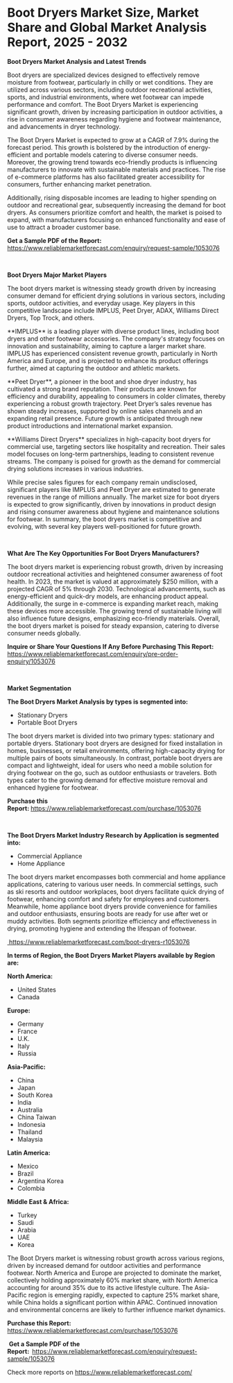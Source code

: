 <p><h1>Boot Dryers Market Size, Market Share and Global Market Analysis Report, 2025 - 2032</h1></p><p><strong>Boot Dryers Market Analysis and Latest Trends</strong></p>
<p><p>Boot dryers are specialized devices designed to effectively remove moisture from footwear, particularly in chilly or wet conditions. They are utilized across various sectors, including outdoor recreational activities, sports, and industrial environments, where wet footwear can impede performance and comfort. The Boot Dryers Market is experiencing significant growth, driven by increasing participation in outdoor activities, a rise in consumer awareness regarding hygiene and footwear maintenance, and advancements in dryer technology.</p><p>The Boot Dryers Market is expected to grow at a CAGR of 7.9% during the forecast period. This growth is bolstered by the introduction of energy-efficient and portable models catering to diverse consumer needs. Moreover, the growing trend towards eco-friendly products is influencing manufacturers to innovate with sustainable materials and practices. The rise of e-commerce platforms has also facilitated greater accessibility for consumers, further enhancing market penetration. </p><p>Additionally, rising disposable incomes are leading to higher spending on outdoor and recreational gear, subsequently increasing the demand for boot dryers. As consumers prioritize comfort and health, the market is poised to expand, with manufacturers focusing on enhanced functionality and ease of use to attract a broader customer base.</p></p>
<p><strong>Get a Sample PDF of the Report:&nbsp;</strong> <a href="https://www.reliablemarketforecast.com/enquiry/request-sample/1053076?utm_campaign=3431&utm_medium=2&utm_source=Github&utm_content=ia&utm_term=22032025&utm_id=boot-dryers">https://www.reliablemarketforecast.com/enquiry/request-sample/1053076</a></p>
<p>&nbsp;</p>
<p><strong>Boot Dryers Major Market Players</strong></p>
<p><p>The boot dryers market is witnessing steady growth driven by increasing consumer demand for efficient drying solutions in various sectors, including sports, outdoor activities, and everyday usage. Key players in this competitive landscape include IMPLUS, Peet Dryer, ADAX, Williams Direct Dryers, Top Trock, and others.</p><p>**IMPLUS** is a leading player with diverse product lines, including boot dryers and other footwear accessories. The company's strategy focuses on innovation and sustainability, aiming to capture a larger market share. IMPLUS has experienced consistent revenue growth, particularly in North America and Europe, and is projected to enhance its product offerings further, aimed at capturing the outdoor and athletic markets.</p><p>**Peet Dryer**, a pioneer in the boot and shoe dryer industry, has cultivated a strong brand reputation. Their products are known for efficiency and durability, appealing to consumers in colder climates, thereby experiencing a robust growth trajectory. Peet Dryer’s sales revenue has shown steady increases, supported by online sales channels and an expanding retail presence. Future growth is anticipated through new product introductions and international market expansion.</p><p>**Williams Direct Dryers** specializes in high-capacity boot dryers for commercial use, targeting sectors like hospitality and recreation. Their sales model focuses on long-term partnerships, leading to consistent revenue streams. The company is poised for growth as the demand for commercial drying solutions increases in various industries.</p><p>While precise sales figures for each company remain undisclosed, significant players like IMPLUS and Peet Dryer are estimated to generate revenues in the range of millions annually. The market size for boot dryers is expected to grow significantly, driven by innovations in product design and rising consumer awareness about hygiene and maintenance solutions for footwear. In summary, the boot dryers market is competitive and evolving, with several key players well-positioned for future growth.</p></p>
<p>&nbsp;</p>
<p><strong>What Are The Key Opportunities For Boot Dryers Manufacturers?</strong></p>
<p><p>The boot dryers market is experiencing robust growth, driven by increasing outdoor recreational activities and heightened consumer awareness of foot health. In 2023, the market is valued at approximately $250 million, with a projected CAGR of 5% through 2030. Technological advancements, such as energy-efficient and quick-dry models, are enhancing product appeal. Additionally, the surge in e-commerce is expanding market reach, making these devices more accessible. The growing trend of sustainable living will also influence future designs, emphasizing eco-friendly materials. Overall, the boot dryers market is poised for steady expansion, catering to diverse consumer needs globally.</p></p>
<p><strong>Inquire or Share Your Questions If Any Before Purchasing This Report:</strong> <a href="https://www.reliablemarketforecast.com/enquiry/pre-order-enquiry/1053076?utm_campaign=3431&utm_medium=2&utm_source=Github&utm_content=ia&utm_term=22032025&utm_id=boot-dryers">https://www.reliablemarketforecast.com/enquiry/pre-order-enquiry/1053076</a></p>
<p>&nbsp;</p>
<p><strong>Market Segmentation</strong></p>
<p><strong>The Boot Dryers Market Analysis by types is segmented into:</strong></p>
<p><ul><li>Stationary Dryers</li><li>Portable Boot Dryers</li></ul></p>
<p><p>The boot dryers market is divided into two primary types: stationary and portable dryers. Stationary boot dryers are designed for fixed installation in homes, businesses, or retail environments, offering high-capacity drying for multiple pairs of boots simultaneously. In contrast, portable boot dryers are compact and lightweight, ideal for users who need a mobile solution for drying footwear on the go, such as outdoor enthusiasts or travelers. Both types cater to the growing demand for effective moisture removal and enhanced hygiene for footwear.</p></p>
<p><strong>Purchase this Report:&nbsp;</strong><a href="https://www.reliablemarketforecast.com/purchase/1053076?utm_campaign=3431&utm_medium=2&utm_source=Github&utm_content=ia&utm_term=22032025&utm_id=boot-dryers">https://www.reliablemarketforecast.com/purchase/1053076</a></p>
<p>&nbsp;</p>
<p><strong>The Boot Dryers Market Industry Research by Application is segmented into:</strong></p>
<p><ul><li>Commercial Appliance</li><li>Home Appliance</li></ul></p>
<p><p>The boot dryers market encompasses both commercial and home appliance applications, catering to various user needs. In commercial settings, such as ski resorts and outdoor workplaces, boot dryers facilitate quick drying of footwear, enhancing comfort and safety for employees and customers. Meanwhile, home appliance boot dryers provide convenience for families and outdoor enthusiasts, ensuring boots are ready for use after wet or muddy activities. Both segments prioritize efficiency and effectiveness in drying, promoting hygiene and extending the lifespan of footwear.</p></p>
<p><a href="https://www.reliablemarketforecast.com/boot-dryers-r1053076?utm_campaign=3431&utm_medium=2&utm_source=Github&utm_content=ia&utm_term=22032025&utm_id=boot-dryers">&nbsp;https://www.reliablemarketforecast.com/boot-dryers-r1053076</a></p>
<p><strong>In terms of Region, the Boot Dryers Market Players available by Region are:</strong></p>
<p>
    <p> <strong> North America: </strong>
        <ul>
            <li>United States</li>
            <li>Canada</li>
        </ul>
        </p> 
    <p> <strong> Europe: </strong>
        <ul>
            <li>Germany</li>
            <li>France</li>
            <li>U.K.</li>
            <li>Italy</li>
            <li>Russia</li>
        </ul>
        </p> 
    <p> <strong> Asia-Pacific: </strong>
        <ul>
            <li>China</li>
            <li>Japan</li>
            <li>South Korea</li>
            <li>India</li>
            <li>Australia</li>
            <li>China Taiwan</li>
            <li>Indonesia</li>
            <li>Thailand</li>
            <li>Malaysia</li>
        </ul>
        </p> 
    <p> <strong> Latin America: </strong>
        <ul>
            <li>Mexico</li>
            <li>Brazil</li>
            <li>Argentina Korea</li>
            <li>Colombia</li>
        </ul>
        </p> 
    <p> <strong> Middle East & Africa: </strong>
        <ul>
            <li>Turkey</li>
            <li>Saudi</li>
            <li>Arabia</li>
            <li>UAE</li>
            <li>Korea</li>
        </ul>
    </p>
    </p>
<p><p>The Boot Dryers market is witnessing robust growth across various regions, driven by increased demand for outdoor activities and performance footwear. North America and Europe are projected to dominate the market, collectively holding approximately 60% market share, with North America accounting for around 35% due to its active lifestyle culture. The Asia-Pacific region is emerging rapidly, expected to capture 25% market share, while China holds a significant portion within APAC. Continued innovation and environmental concerns are likely to further influence market dynamics.</p></p>
<p><strong>Purchase this Report: </strong><a href="https://www.reliablemarketforecast.com/purchase/1053076?utm_campaign=3431&utm_medium=2&utm_source=Github&utm_content=ia&utm_term=22032025&utm_id=boot-dryers">https://www.reliablemarketforecast.com/purchase/1053076</a></p>
<p>&nbsp;<strong>Get a Sample PDF of the Report:&nbsp;&nbsp;</strong><a href="https://www.reliablemarketforecast.com/enquiry/request-sample/1053076?utm_campaign=3431&utm_medium=2&utm_source=Github&utm_content=ia&utm_term=22032025&utm_id=boot-dryers">https://www.reliablemarketforecast.com/enquiry/request-sample/1053076</a></p>
<p><strong></strong></p>
<p>Check more reports on <a href="https://www.reliablemarketforecast.com/?utm_campaign=3431&utm_medium=2&utm_source=Github&utm_content=ia&utm_term=22032025&utm_id=boot-dryers">https://www.reliablemarketforecast.com/</a></p>